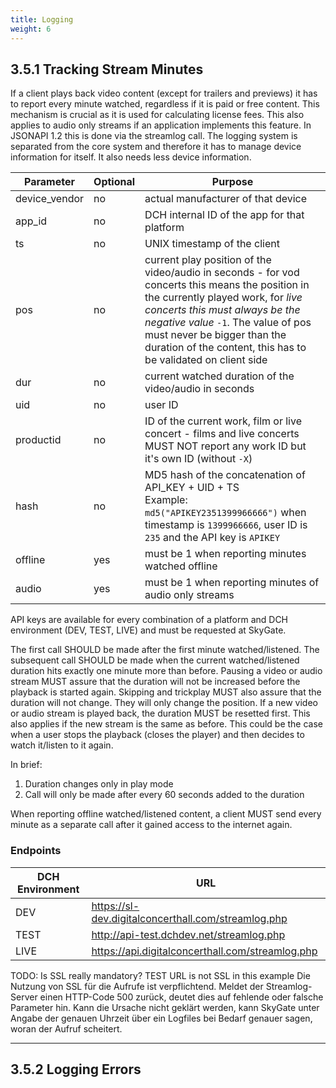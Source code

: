 ```yaml
---
title: Logging
weight: 6
---
```


## 3.5.1 Tracking Stream Minutes

If a client plays back video content (except for trailers and previews) it has to report every minute watched, regardless if it is paid or free content. This mechanism is crucial as it is used for calculating license fees. This also applies to audio only streams if an application implements this feature. In JSONAPI 1.2 this is done via the streamlog call. The logging system is separated from the core system and therefore it has to manage device information for itself. It also needs less device information.

| Parameter | Optional | Purpose |
| -- | -- | -- |
| device_vendor | no | actual manufacturer of that device |
| app_id | no | DCH internal ID of the app for that platform |
| ts | no | UNIX timestamp of the client |
| pos | no | current play position of the video/audio in seconds - for vod concerts this means the position in the currently played work, for *live concerts this must always be the negative value* `-1`. The value of pos must never be bigger than the duration of the content, this has to be validated on client side |
| dur | no | current watched duration of the video/audio in seconds |
| uid | no | user ID |
| productid | no | ID of the current work, film or live concert - films and live concerts MUST NOT report any work ID but it's own ID (without `-X`) |
| hash | no | MD5 hash of the concatenation of API_KEY + UID + TS<br />Example: `md5("APIKEY2351399966666")` when timestamp is `1399966666`, user ID is `235` and the API key is `APIKEY` |
| offline | yes | must be 1 when reporting minutes watched offline |
| audio | yes | must be 1 when reporting minutes of audio only streams |

API keys are available for every combination of a platform and DCH environment (DEV, TEST, LIVE) and must be requested at SkyGate.

The first call SHOULD be made after the first minute watched/listened. The subsequent call SHOULD be made when the current watched/listened duration hits exactly one minute more than before. Pausing a video or audio stream MUST assure that the duration will not be increased before the playback is started again. Skipping and trickplay MUST also assure that the duration will not change. They will only change the position. If a new video or audio stream is played back, the duration MUST be resetted first. This also applies if the new stream is the same as before. This could be the case when a user stops the playback (closes the player) and then decides to watch it/listen to it again.

In brief:
1. Duration changes only in play mode
2. Call will only be made after every 60 seconds added to the duration

When reporting offline watched/listened content, a client MUST send every minute as a separate call after it gained access to the internet again.

### Endpoints

| DCH Environment | URL |
| -- | -- |
| DEV | https://sl-dev.digitalconcerthall.com/streamlog.php |
| TEST | http://api-test.dchdev.net/streamlog.php |
| LIVE | https://api.digitalconcerthall.com/streamlog.php |

TODO: Is SSL really mandatory? TEST URL is not SSL in this example
Die Nutzung von SSL für die Aufrufe ist verpflichtend. Meldet der Streamlog-Server einen HTTP-Code 500 zurück, deutet dies auf fehlende oder falsche Parameter hin. Kann die Ursache nicht geklärt werden, kann SkyGate unter Angabe der genauen Uhrzeit über ein Logfiles bei Bedarf genauer sagen, woran der Aufruf scheitert.

---


## 3.5.2 Logging Errors
